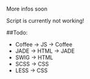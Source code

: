 More infos soon

Script is currently not working!


##Todo:
- Coffee -> JS -> Coffee 
- JADE -> HTML -> JADE
- SWIG -> HTML
- SCSS -> CSS
- LESS -> CSS

